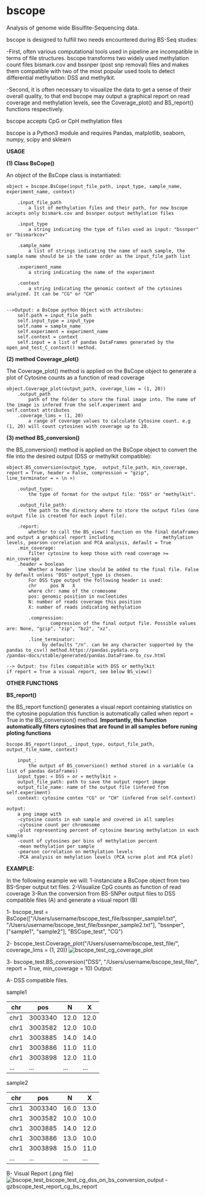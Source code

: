 # bscope
Analysis of genome wide Bisulfite-Sequencing data.


bscope is designed to fulfill two needs encountered during BS-Seq studies:

-First, often various computational tools used in pipeline are incompatible in terms of file structures. bscope transforms two widely used methylation count files bismark.cov and bssnper (post snp removal) files and makes them compatible with two of the most popular used tools to detect differential methylation: DSS and methylkit.

-Second, it is often necessary to visualize the data to get a sense of their overall quality, to that end bscope may output a graphical report on read coverage and methylation levels, see the Coverage_plot() and BS_report() functions respectively.

bscope accepts CpG or CpH methylation files

bscope is a Python3 module and requires Pandas, matplotlib, seaborn, numpy, scipy and sklearn



**USAGE**

**(1) Class BsCope()**

An object of the BsCope class is instantiated:

	object = bscope.BsCope(input_file_path, input_type, sample_name, experiment_name, context)

		.input_file_path
			a list of methylation files and their path, for now bscope accepts only bismark.cov and bssnper output methylation files

		.input_type
			a string indicating the type of files used as input: "bssnper" or "bismarkcov"

		.sample_name
			a list of strings indicating the name of each sample, the sample name should be in the same order as the input_file_path list

		.experiment_name
			a string indicating the name of the experiment

		.context
			a string indicating the genomic context of the cytosines analyzed. It can be "CG" or "CH"


	-->Output: a BsCope python Object with attributes:
		self.path = input_file_path
		self.input_type = input_type
		self.name = sample_name
		self.experiment = experiment_name
		self.context = context
		self.input = a list of pandas DataFrames generated by the open_and_test_C_context() method.



**(2) method Coverage_plot()**

The Coverage_plot() method is applied on the BsCope object to generate a plot of Cytosine counts as a function of read coverage

	object.Coverage_plot(output_path, coverage_lims = (1, 20))
		.output_path
			path of the folder to store the final image into. The name of the image is infered from the self.experiment and 				self.context attributes
		.coverage_lims = (1, 20)
			a range of coverage values to calculate Cytosine count. e.g (1, 20) will count cytosines with coverage up to 20.


**(3) method BS_conversion()**

the BS_conversion() method is applied on the BsCope object to convert the file into the desired output (DSS or methylkit compatible):
	
	object.BS_conversion(output_type,  output_file_path, min_coverage, report = True, header = False, compression = "gzip", 		line_terminator = « \n »)

		.output_type:
			the type of format for the output file: "DSS" or "methylkit".

		.output_file_path:
			the path to the directory where to store the output files (one output file is created for each input file).

		.report:
			whether to call the BS_view() function on the final dataframes and output a graphical report including 					methylation levels, pearson correlation and PCA analysis, default = True
		.min_coverage:
			filter cytosine to keep those with read coverage >= min_coverage
		.header = boolean
			Whether a header line should be added to the final file. False by default unless "DSS" output_type is chosen.
			For DSS type output the following header is used:
			chr 	pos	N	X
			where chr: name of the cromosome
			pos: genomic position in nucleotides
			N: number of reads coverage this position
			X: number of reads indicating methylation

        	.compression:
            		compression of the final output file. Possible values are: None, "gzip", "zip", "bz2", "xz".

        	.line_terminator:
           		 by defaults "/n". can be any character supported by the pandas to_csv() method.https://pandas.pydata.org				/pandas-docs/stable/generated/pandas.DataFrame.to_csv.html

	--> Output: tsv files compatible with DSS or methylkit
	if report = True a visual report, see below BS_view()



**OTHER FUNCTIONS**

**BS_report()**

the BS_report function() generates a visual report containing statistics on the cytosine population
this function is automatically called when report = True in the BS_conversion() method.
**Importantly, this function automatically filters cytosines that are found in all samples before runing ploting functions**

	bscope.BS_report(input_, input_type, output_file_path, output_file_name, context)
		
		input_:
			the output of BS_conversion() method stored in a variable (a list of pandas dataframes)
		input_type: « DSS » or « methylkit »
		output_file_path: path to save the output report image
		output_file_name: name of the output file (infered from self.experiment)
		context: cytosine contex "CG" or "CH" (infered from self.context)

	output:
		a png image with 
		-cytosine counts in eah sample and covered in all samples
		-cytosine count per chromosome
		-plot representing percent of cytosine bearing methylation in each sample
		-count of cytosines per bins of methylation percent
		-mean methylation per sample
		-pearson correlation on methylation levels
		-PCA analysis on mehylation levels (PCA scree plot and PCA plot)


**EXAMPLE:**

In the following example we will:
1-instanciate a BsCope object from two BS-Snper output txt files.
2-Visualize CpG counts as function of read coverage
3-Run the conversion from BS-SNPer output files to DSS compatible files (A) and generate a visual report (B)

1- bscope_test = BsCope(["/Users/username/bscope_test_file/bssnper_sample1.txt", "/Users/username/bscope_test_file/bssnper_sample2.txt"], "bssnper", ["sample1", "sample2"], "BSCope_test", "CG")

2- bscope_test.Coverage_plot("/Users/username/bscope_test_file/", coverage_lims = (1, 20))
![bscope_test_cg_coverage_plot](https://user-images.githubusercontent.com/36674021/47658906-38289480-db6a-11e8-9105-badf572c87aa.png)

3- bscope_test.BS_conversion("DSS", "/Users/username/bscope_test_file/", report = True, min_coverage = 10)
Output:

A- DSS compatible files.

sample1

chr | pos | N | X			
--- | --- | - | -			
chr1|3003340|12.0|12.0
chr1|3003582|12.0|10.0
chr1|3003885|14.0|14.0
chr1|3003886|11.0|11.0
chr1|3003898|12.0|11.0
...|...|...|...|			

sample2

chr | pos | N | X
--- | --- | - | -
chr1|3003340|16.0|13.0
chr1|3003582|10.0|10.0
chr1|3003885|14.0|12.0
chr1|3003886|13.0|10.0
chr1|3003898|15.0|11.0
...|...|...|...|

B- Visual Report (.png file)
![bscope_test_bscope_test_cg_dss_on_bs_conversion_output - gzbscope_test_report_cg_bs_report](https://user-images.githubusercontent.com/36674021/47662515-707fa100-db71-11e8-8409-4c0505ef8f9c.png)

